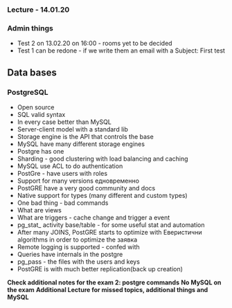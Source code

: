 ### Lecture - 14.01.20

### Admin things
* Test 2 on 13.02.20 on 16:00 - rooms yet to be decided
* Test 1 can be redone - if we write them an email with a Subject: First test

## Data bases

### PostgreSQL
* Open source
* SQL valid syntax
* In every case better than MySQL
* Server-client model with a standard lib
* Storage engine is the API that controls the base
* MySQL have many different storage engines
* Postgre has one
* Sharding - good clustering with load balancing and caching
* MySQL use ACL to do authentication
* PostGre - have users with roles
* Support for many versions едновременно
* PostGRE have a very good community and docs
* Native support for types (many different and custom types)
* One bad thing - bad commands
* What are views
* What are triggers - cache change and trigger a event
* pg_stat_ activity base/table  - for some useful stat and automation
* After many JOINS, PostGRE starts to optimize with Еверистични algorithms
in order to optimize the заявка
* Remote logging is supported - confed with
* Queries have internals in the postgre
* pg_pass - the files with the users and keys
* PostGRE is with much better replication(back up creation)

**Check additional notes for the exam 2: postgre commands**
**No MySQL on the exam**
**Additional Lecture for missed topics, additional things and MySQL**